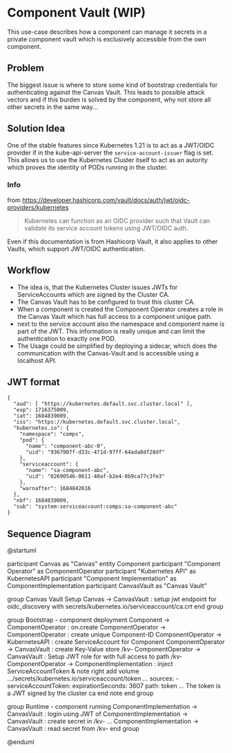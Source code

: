 # Component Vault (WIP)

This use-case describes how a component can manage it secrets in a private component vault which is exclusively accessible from the own component.

## Problem

The biggest issue is where to store some kind of bootstrap credentials for authenticating against the Canvas Vault.
This leads to possible attack vectors and if this burden is solved by the component, why not store all other secrets in the same way...

## Solution Idea

One of the stable features since Kubernetes 1.21 is to act as a JWT/OIDC provider if in the kube-api-server the `service-account-issuer` flag is set.
This allows us to use the Kubernetes Cluster itself to act as an autority which proves the identity of PODs running in the cluster.

### Info

from https://developer.hashicorp.com/vault/docs/auth/jwt/oidc-providers/kubernetes

> Kubernetes can function as an OIDC provider such that Vault can validate its service account tokens using JWT/OIDC auth.

Even if this documentation is from Hashicorp Vault, it also applies to other Vaults, which support JWT/OIDC authentication.

## Workflow

* The idea is, that the Kubernetes Cluster issues JWTs for ServiceAccounts which are signed by the Cluster CA.
* The Canvas Vault has to be configured to trust this cluster CA.
* When a component is created the Component Operator creates a role in the Canvas Vault which has full access to a component unique path.
* next to the service account also the namespace and component name is part of the JWT. This information is really unique and can limit the authentication to exactly one POD.
* The Usage could be simplified by deploying a sidecar, which does the communication with the Canvas-Vault and is accessible using a localhost API.


## JWT format

```
{
  "aud": [ "https://kubernetes.default.svc.cluster.local" ],
  "exp": 1716375009,
  "iat": 1684839009,
  "iss": "https://kubernetes.default.svc.cluster.local",
  "kubernetes.io": {
    "namespace": "comps",
    "pod": {
      "name": "component-abc-0",
      "uid": "9367907f-d33c-471d-97ff-64ada8df28df"
    },
    "serviceaccount": {
      "name": "sa-component-abc",
      "uid": "02690546-0611-40af-b2e4-8b9ca77c3fe3"
    },
    "warnafter": 1684842616
  },
  "nbf": 1684839009,
  "sub": "system:serviceaccount:comps:sa-component-abc"
}
```


## Sequence Diagram

@startuml

participant Canvas as "Canvas"
entity Component
participant "Component Operator" as ComponentOperator
participant "Kubernetes API" as KubernetesAPI
participant "Component Implementation" as ComponentImplementation
participant CanvasVault as "Canvas Vault"


group Canvas Vault Setup 
	Canvas -> CanvasVault : setup jwt endpoint for oidc_discovery with secrets/kubernetes.io/serviceaccount/ca.crt
end group

group Bootstrap - component deployment
	Component -> ComponentOperator : on.create
	ComponentOperator -> ComponentOperator : create unique Component-ID <CID>
	ComponentOperator -> KubernetesAPI : create ServiceAccount <SA-CID> for Component
	ComponentOperator -> CanvasVault : create Key-Value store /kv-<CID>
	ComponentOperator -> CanvasVault : Setup JWT role for <SA-CID> with full access to path /kv-<CID>
	ComponentOperator -> ComponentImplementation : inject ServiceAccountToken & <CID>
	note right
	  add volume .../secrets/kubernetes.io/serviceaccount/token
	    ...
	      sources:
	      - serviceAccountToken:
	          expirationSeconds: 3607
	          path: token
	    ...
	  The token is a JWT signed by the cluster ca
    end note
end group

group Runtime - component running
	ComponentImplementation -> CanvasVault : login using JWT of <SA-CID>
	ComponentImplementation -> CanvasVault : create secret in /kv-<CID>
	...
	ComponentImplementation -> CanvasVault : read secret from /kv-<CID>
end group

@enduml
